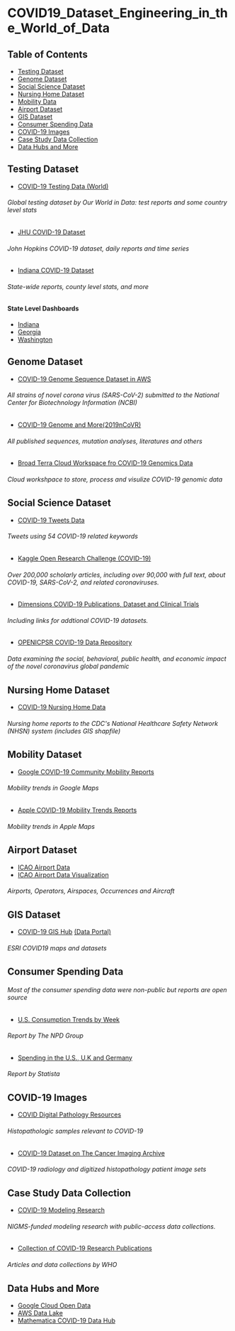 # COVID19_Dataset_Engineering_in_the_World_of_Data

## Table of Contents

- [Testing Dataset](#testing)
- [Genome Dataset](#genome)
- [Social Science Dataset](#social)
- [Nursing Home Dataset](#nursing)
- [Mobility Data](#mobility)
- [Airport Dataset](#airport)
- [GIS Dataset](#gis)
- [Consumer Spending Data](#spending)
- [COVID-19 Images](#image)
- [Case Study Data Collection](#case)
- [Data Hubs and More](#hub)

<a name="testing"></a>
## Testing Dataset
*  [COVID-19 Testing Data (World)](https://ourworldindata.org/coronavirus-testing) 
###### Global testing dataset by Our World in Data: test reports and some country level stats

*  [JHU COVID-19 Dataset](https://github.com/CSSEGISandData/COVID-19/tree/master/csse_covid_19_data)
###### John Hopkins COVID-19 dataset, daily reports and time series 

*  [Indiana COVID-19 Dataset](https://hub.mph.in.gov/dataset?q=COVID)
###### State-wide reports, county level stats, and more

#### State Level Dashboards
*  [Indiana](https://www.regenstrief.org/covid-dashboard/)
*  [Georgia](https://dph.georgia.gov/covid-19-daily-status-report)
*  [Washington](https://www.doh.wa.gov/Emergencies/NovelCoronavirusOutbreak2020COVID19/DataDashboard)

<a name="genome"></a>
## Genome Dataset
*  [COVID-19 Genome Sequence Dataset in AWS](https://registry.opendata.aws/ncbi-covid-19/) 
###### All strains of novel corona virus (SARS-CoV-2) submitted to the National Center for Biotechnology Information (NCBI)
*  [COVID-19 Genome and More(2019nCoVR)](https://bigd.big.ac.cn/ncov/?lang=en) 
###### All published sequences, mutation analyses, literatures and others
*  [Broad Terra Cloud Workspace fro COVID-19 Genomics Data](https://app.terra.bio/#workspaces/pathogen-genomic-surveillance/COVID-19) 
###### Cloud workshpace to store, process and visulize COVID-19 genomic data

<a name="social"></a>
## Social Science Dataset
*  [COVID-19 Tweets Data](https://ieee-dataport.org/open-access/coronavirus-covid-19-tweets-dataset) 
###### Tweets using 54 COVID-19 related keywords
*  [Kaggle Open Research Challenge (COVID-19)](https://www.kaggle.com/allen-institute-for-ai/CORD-19-research-challenge) 
###### Over 200,000 scholarly articles, including over 90,000 with full text, about COVID-19, SARS-CoV-2, and related coronaviruses.
*  [Dimensions COVID-19 Publications, Dataset and Clinical Trials](https://dimensions.figshare.com/articles/Dimensions_COVID-19_publications_datasets_and_clinical_trials/11961063/11) 
###### Including links for addtional COVID-19 datasets.
*  [OPENICPSR COVID-19 Data Repository](https://www.openicpsr.org/openicpsr/covid19) 
###### Data examining the social, behavioral, public health, and economic impact of the novel coronavirus global pandemic

<a name="nursing"></a>
## Nursing Home Dataset
*  [COVID-19 Nursing Home Data](https://data.cms.gov/Special-Programs-Initiatives-COVID-19-Nursing-Home/COVID-19-Nursing-Home-Dataset/s2uc-8wxp) 
###### Nursing home reports to the CDC's National Healthcare Safety Network (NHSN) system (includes GIS shapfile)

<a name="mobility"></a>
## Mobility Dataset
*  [Google COVID-19 Community Mobility Reports](https://www.google.com/covid19/mobility/) 
###### Mobility trends in Google Maps
*  [Apple COVID-19 Mobility Trends Reports](https://www.apple.com/covid19/mobility) 
###### Mobility trends in Apple Maps

<a name="airport"></a>
## Airport Dataset
*  [ICAO Airport Data](https://www.icao.int/safety/iStars/Pages/API-Data-Service.aspx) 
*  [ICAO Airport Data Visualization](https://www.icao.int/safety/Pages/COVID-19-Airport-Status.aspx) 
###### Airports, Operators, Airspaces, Occurrences and Aircraft

<a name="gis"></a>
## GIS Dataset
*  [COVID-19 GIS Hub](https://coronavirus-disasterresponse.hub.arcgis.com/) [(Data Portal)](https://coronavirus-disasterresponse.hub.arcgis.com/datasets/feb6280d42de4e91b47cf37344a91eae_0?geometry=-133.190%2C28.795%2C133.821%2C67.148&showData=true)
###### ESRI COVID19 maps and datasets

<a name="spending"></a>
## Consumer Spending Data
###### Most of the consumer spending data were non-public but reports are open source
*  [U.S. Consumption Trends by Week](https://www.npd.com/wps/portal/npd/us/news/coronavirus/) 
###### Report by The NPD Group
*  [Spending in the U.S., U.K and Germany](https://www.statista.com/statistics/1108088/products-and-services-people-spend-more-on-due-to-the-covid-19-pandemic/) 
###### Report by Statista

<a name="image"></a>
## COVID-19 Images
*  [COVID Digital Pathology Resources](https://covid19pathology.nih.gov/) 
###### Histopathologic samples relevant to COVID-19
*  [COVID-19 Dataset on The Cancer Imaging Archive](https://wiki.cancerimagingarchive.net/x/aI0vB) 
###### COVID-19 radiology and digitized histopathology patient image sets 

<a name="case"></a>
## Case Study Data Collection
*  [COVID-19 Modeling Research](https://midasnetwork.us/covid-19/) 
###### NIGMS-funded modeling research with public-access data collections.
*  [Collection of COVID-19 Research Publications](https://www.who.int/emergencies/diseases/novel-coronavirus-2019/global-research-on-novel-coronavirus-2019-ncov) 
###### Articles and data collections by WHO

<a name="hub"></a>
## Data Hubs and More
*  [Google Cloud Open Data](https://console.cloud.google.com/marketplace/product/bigquery-public-datasets/covid19-open-data?_ga=2.156895032.-202760174.1595598622&pli=1) 
*  [AWS Data Lake](https://dj2taa9i652rf.cloudfront.net/) 
*  [Mathematica COVID-19 Data Hub](https://mathematica-mpr.github.io/covidinfo/data_sources.html) 
